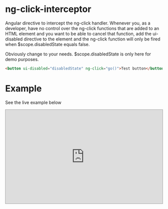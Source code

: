 ng-click-interceptor
====================

Angular directive to intercept the ng-click handler. Whenever you, as a developer, have no control over the
ng-click functions that are added to an HTML element and you want to be able to cancel that function,
add the ui-disabled directive to the element and the ng-click function will only be fired when $scope.disabledState
equals false.

Obviously change to your needs. $scope.disabledState is only here for demo purposes.

```html
<button ui-disabled="disabledState" ng-click="go()">Test button</button>
```

# Example
See the live example below
<iframe style="border: 1px solid #999;width: 100%; height: 300px"
        src="http://embed.plnkr.co/eNxXMm15Amj9dPMswLdA/preview" frameborder="0"
        allowfullscreen="allowfullscreen">
  Loading plunk...
</iframe>